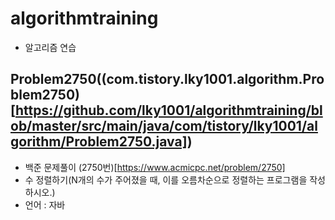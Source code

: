 # algorithmtraining
- 알고리즘 연습

## Problem2750((com.tistory.lky1001.algorithm.Problem2750)[https://github.com/lky1001/algorithmtraining/blob/master/src/main/java/com/tistory/lky1001/algorithm/Problem2750.java])
- 백준 문제풀이 (2750번)[https://www.acmicpc.net/problem/2750]
- 수 정렬하기(N개의 수가 주어졌을 때, 이를 오름차순으로 정렬하는 프로그램을 작성하시오.)
- 언어 : 자바
